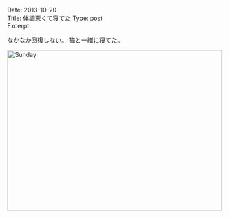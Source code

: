 Date: 2013-10-20  
Title: 体調悪くて寝てた 
Type: post  
Excerpt:  

なかなか回復しない。
猫と一緒に寝てた。

<a href="http://www.flickr.com/photos/hdknr/10506479216/" title="Sunday by hidelafoglia, on Flickr"><img src="https://farm3.staticflickr.com/2820/10506479216_d47a92ed23.jpg" width="500" height="374" alt="Sunday"></a>

 

